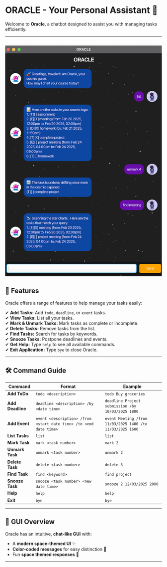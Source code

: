 # ORACLE - Your Personal Assistant 🚀

Welcome to **Oracle**, a chatbot designed to assist you with managing tasks efficiently.

---
![alt text](docs/Ui.png)
---

## **📖 Features**
Oracle offers a range of features to help manage your tasks easily:

✔ **Add Tasks:** Add `todo`, `deadline`, or `event` tasks.  
✔ **View Tasks:** List all your tasks.  
✔ **Mark & Unmark Tasks:** Mark tasks as complete or incomplete.  
✔ **Delete Tasks:** Remove tasks from the list.  
✔ **Find Tasks:** Search for tasks by keywords.  
✔ **Snooze Tasks:** Postpone deadlines and events.  
✔ **Get Help:** Type `help` to see all available commands.  
✔ **Exit Application:** Type `bye` to close Oracle.

---

## **🛠 Command Guide**

| Command | Format | Example |
|---------|--------|---------|
| **Add ToDo** | `todo <description>` | `todo Buy groceries` |
| **Add Deadline** | `deadline <description> /by <date time>` | `deadline Project submission /by 10/03/2025 1800` |
| **Add Event** | `event <description> /from <start date time> /to <end date time>` | `event Meeting /from 11/03/2025 1400 /to 11/03/2025 1600` |
| **List Tasks** | `list` | `list` |
| **Mark Task** | `mark <task number>` | `mark 2` |
| **Unmark Task** | `unmark <task number>` | `unmark 2` |
| **Delete Task** | `delete <task number>` | `delete 3` |
| **Find Task** | `find <keyword>` | `find project` |
| **Snooze Task** | `snooze <task number> <new date time>` | `snooze 2 12/03/2025 2000` |
| **Help** | `help` | `help` |
| **Exit** | `bye` | `bye` |

---

## **🎨 GUI Overview**
Oracle has an intuitive, **chat-like GUI** with:
- A **modern space-themed UI** ✨
- **Color-coded messages** for easy distinction 🌟
- Fun **space themed responses** 📱

---


